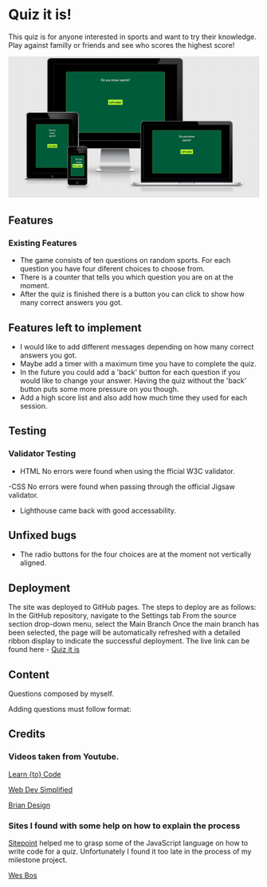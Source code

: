 # Quiz it is! 

This quiz is for anyone interested in sports and want to try their knowledge. 
Play against familly or friends and see who scores the highest score!

![Am i responsive](assets/images/screen-shots/home.png)

## Features

### Existing Features
- The game consists of ten questions on random sports. For each question you have four diferent choices to choose from.
- There is a counter that tells you which question you are on at the moment. 
- After the quiz is finished there is a button you can click to show how many correct answers you got.


## Features left to implement

- I would like to add different messages depending on how many correct answers you got. 
- Maybe add a timer with a maximum time you have to complete the quiz. 
- In the future you could add a 'back' button for each question if you would like to change your answer. Having the quiz without the 'back' button puts some more pressure on you though. 
- Add a high score list and also add how much time they used for each session.



## Testing

### Validator Testing

- HTML
No errors were found when using the fficial W3C validator.


-CSS
No errors were found when passing through the official Jigsaw validator. 

- Lighthouse came back with good accessability. 


## Unfixed bugs
- The radio buttons for the four choices are at the moment not vertically aligned. 

## Deployment

The site was deployed to GitHub pages. The steps to deploy are as follows:
In the GitHub repository, navigate to the Settings tab
From the source section drop-down menu, select the Main Branch
Once the main branch has been selected, the page will be automatically refreshed with a detailed ribbon display to indicate the successful deployment.
The live link can be found here - [Quiz it is](https://ookale.github.io/Quiz-it-is-/)

## Content

Questions composed by myself. 

Adding questions must follow format:



## Credits

### Videos taken from Youtube.

[Learn {to} Code](https://www.youtube.com/watch?v=icb9AUBeznQ)

[Web Dev Simplified](https://www.youtube.com/watch?v=riDzcEQbX6k)

[Brian Design](https://www.youtube.com/watch?v=f4fB9Xg2JEY)

### Sites I found with some help on how to explain the process

[Sitepoint](https://www.sitepoint.com/simple-javascript-quiz/) helped me to grasp some of the JavaScript language on how to write code for a quiz. Unfortunately I found it too late in the process of my milestone project. 

[Wes Bos](https://wesbos.com/template-strings-html)



